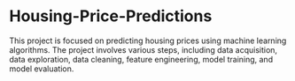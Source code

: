 ﻿# Housing-Price-Predictions
This project is focused on predicting housing prices using machine learning algorithms. The project involves various steps, including data acquisition, data exploration, data cleaning, feature engineering, model training, and model evaluation.
